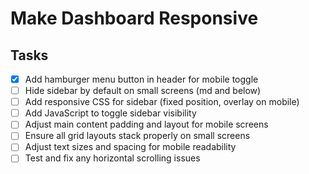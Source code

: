 # Make Dashboard Responsive

## Tasks
- [x] Add hamburger menu button in header for mobile toggle
- [ ] Hide sidebar by default on small screens (md and below)
- [ ] Add responsive CSS for sidebar (fixed position, overlay on mobile)
- [ ] Add JavaScript to toggle sidebar visibility
- [ ] Adjust main content padding and layout for mobile screens
- [ ] Ensure all grid layouts stack properly on small screens
- [ ] Adjust text sizes and spacing for mobile readability
- [ ] Test and fix any horizontal scrolling issues
